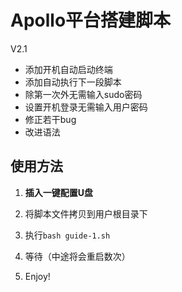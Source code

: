 # Apollo平台搭建脚本
V2.1

- 添加开机自动启动终端
- 添加自动执行下一段脚本
- 除第一次外无需输入sudo密码
- 设置开机登录无需输入用户密码
- 修正若干bug
- 改进语法

## 使用方法

1. **插入一键配置U盘**

2. 将脚本文件拷贝到用户根目录下

3. 执行`bash guide-1.sh`

4. 等待（中途将会重启数次）

5. Enjoy!
